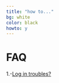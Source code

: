 ```yaml
---
title: "how to..."
bg: white
color: black
howto: y
---
```


# FAQ

1.-[Log in troubles?](./faq#login)